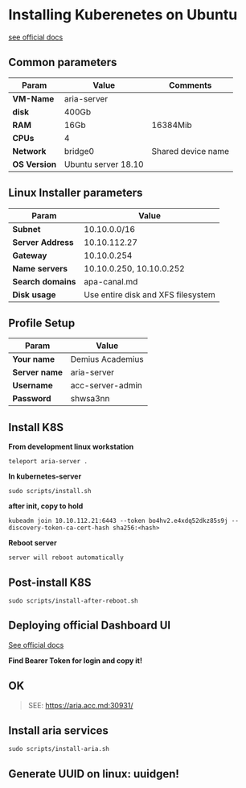 # Installing Kuberenetes on Ubuntu

[see official docs](https://kubernetes.io/docs/setup/independent/create-cluster-kubeadm/)

## Common parameters

Param | Value  | Comments
------|--------|----------
**VM-Name**    | aria-server
**disk**       | 400Gb
**RAM**        | 16Gb    | 16384Mib
**CPUs**       | 4
**Network**    | bridge0 | Shared device name
**OS Version** | Ubuntu server 18.10

## Linux Installer parameters

Param | Value
------|-------
**Subnet**         | 10.10.0.0/16
**Server Address** | 10.10.112.27
**Gateway**        | 10.10.0.254
**Name servers**   | 10.10.0.250, 10.10.0.252
**Search domains** | apa-canal.md
**Disk usage**     | Use entire disk and XFS filesystem

## Profile Setup

Param | Value
------|------
**Your name**   | Demius Academius
**Server name** | aria-server
**Username**    | acc-server-admin
**Password**    | shwsa3nn

## Install K8S

**From development linux workstation**

    teleport aria-server .

**In kubernetes-server**    

    sudo scripts/install.sh

**after init, copy to hold**

    kubeadm join 10.10.112.21:6443 --token bo4hv2.e4xdq52dkz85s9j --discovery-token-ca-cert-hash sha256:<hash>

**Reboot server**

    server will reboot automatically

## Post-install K8S

    sudo scripts/install-after-reboot.sh

## Deploying official Dashboard UI

[See official docs](https://kubernetes.io/docs/tasks/access-application-cluster/web-ui-dashboard/)

**Find Bearer Token for login and copy it!**

## OK

> SEE: https://aria.acc.md:30931/

## Install aria services

    sudo scripts/install-aria.sh

## Generate UUID on linux: uuidgen!
